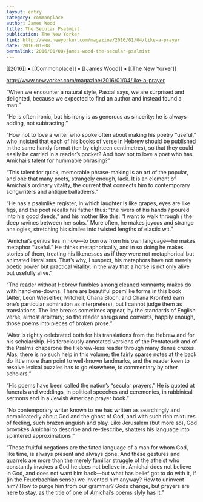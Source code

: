 ```yaml
---
layout: entry
category: commonplace
author: James Wood
title: The Secular Psalmist
publication: The New Yorker
link: http://www.newyorker.com/magazine/2016/01/04/like-a-prayer
date: 2016-01-08
permalink: 2016/01/08/james-wood-the-secular-psalmist
---
```


[[2016]] • [[Commonplace]] • [[James Wood]] • [[The New Yorker]]

http://www.newyorker.com/magazine/2016/01/04/like-a-prayer

“When we encounter a natural style, Pascal says, we are surprised and delighted, because we expected to find an author and instead found a man.”

“He is often ironic, but his irony is as generous as sincerity: he is always adding, not subtracting.”

“How not to love a writer who spoke often about making his poetry “useful,” who insisted that each of his books of verse in Hebrew should be published in the same handy format (ten by eighteen centimetres), so that they could easily be carried in a reader’s pocket? And how not to love a poet who has Amichai’s talent for hummable phrasing?”

“This talent for quick, memorable phrase-making is an art of the popular, and one that many poets, strangely enough, lack. It is an element of Amichai’s ordinary vitality, the current that connects him to contemporary songwriters and antique balladeers.”

“He has a psalmlike register, in which laughter is like grapes, eyes are like figs, and the poet recalls his father thus: “the rivers of his hands / poured into his good deeds,” and his mother like this: “I want to walk through / the deep ravines between her sobs.” More often, he makes joyous and strange analogies, stretching his similes into twisted lengths of elastic wit.”

“Amichai’s genius lies in how—to borrow from his own language—he makes metaphor “useful.” He thinks metaphorically, and in so doing he makes stories of them, treating his likenesses as if they were not metaphorical but animated literalisms. That’s why, I suspect, his metaphors have not merely poetic power but practical vitality, in the way that a horse is not only alive but usefully alive.”

“The reader without Hebrew fumbles among cleaned remnants; makes do with hand-me-downs. There are beautiful poemlike forms in this book (Alter, Leon Wieseltier, Mitchell, Chana Bloch, and Chana Kronfeld earn one’s particular admiration as interpreters), but I cannot judge them as translations. The line breaks sometimes appear, by the standards of English verse, almost arbitrary; so the reader shrugs and converts, happily enough, those poems into pieces of broken prose.”

“Alter is rightly celebrated both for his translations from the Hebrew and for his scholarship. His ferociously annotated versions of the Pentateuch and of the Psalms chaperone the Hebrew-less reader through many dense cruxes. Alas, there is no such help in this volume; the fairly sparse notes at the back do little more than point to well-known landmarks, and the reader keen to resolve lexical puzzles has to go elsewhere, to commentary by other scholars.”

“His poems have been called the nation’s “secular prayers.” He is quoted at funerals and weddings, in political speeches and ceremonies, in rabbinical sermons and in a Jewish American prayer book.”

“No contemporary writer known to me has written as searchingly and complicatedly about God and the ghost of God, and with such rich mixtures of feeling, such brazen anguish and play. Like Jerusalem (but more so), God provokes Amichai to describe and re-describe, shatters his language into splintered approximations.”

“These fruitful negations are the fated language of a man for whom God, like time, is always present and always gone. And these gestures and quarrels are more than the merely familiar struggle of the atheist who constantly invokes a God he does not believe in. Amichai does not believe in God, and does not want him back—but what has belief got to do with it, if (in the Feuerbachian sense) we invented him anyway? How to uninvent him? How to purge him from our grammar? Gods change, but prayers are here to stay, as the title of one of Amichai’s poems slyly has it.”

